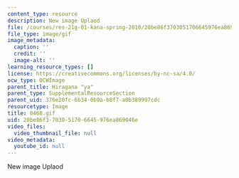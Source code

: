 ```yaml
---
content_type: resource
description: New image Uplaod
file: /courses/res-21g-01-kana-spring-2010/20be86f3703051706645976ea869046e_0468.gif
file_type: image/gif
image_metadata:
  caption: ''
  credit: ''
  image-alt: ''
learning_resource_types: []
license: https://creativecommons.org/licenses/by-nc-sa/4.0/
ocw_type: OCWImage
parent_title: Hiragana "ya"
parent_type: SupplementalResourceSection
parent_uid: 376e20fc-6b34-0b9a-b8f7-a0b389997cdc
resourcetype: Image
title: 0468.gif
uid: 20be86f3-7030-5170-6645-976ea869046e
video_files:
  video_thumbnail_file: null
video_metadata:
  youtube_id: null
---
```

New image Uplaod